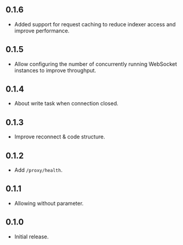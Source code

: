 ## 0.1.6

- Added support for request caching to reduce indexer access and improve performance.

## 0.1.5

- Allow configuring the number of concurrently running WebSocket instances to improve throughput.

## 0.1.4

- About write task when connection closed.

## 0.1.3

- Improve reconnect & code structure.

## 0.1.2

- Add `/proxy/health`.

## 0.1.1

- Allowing without parameter.

## 0.1.0

- Initial release.